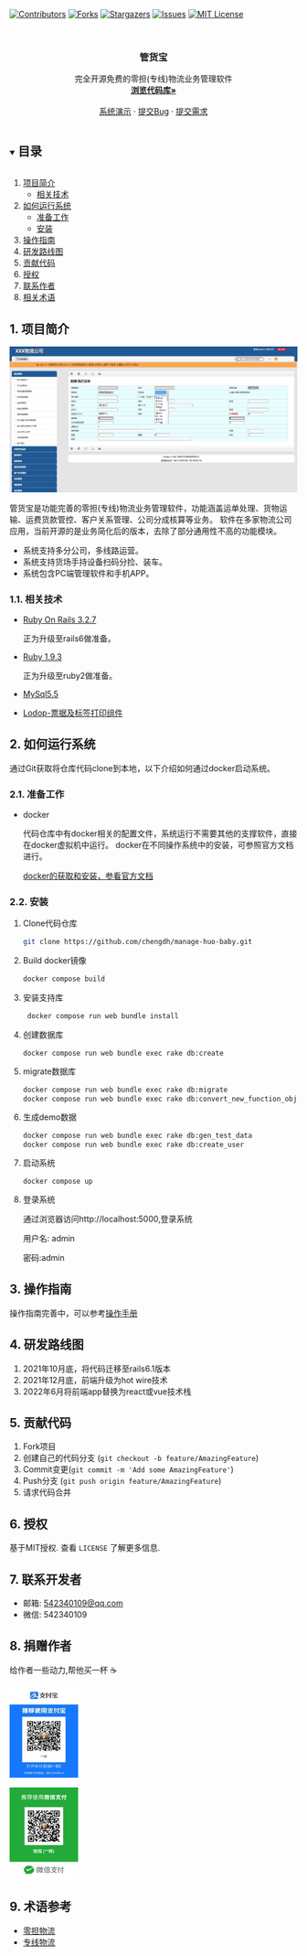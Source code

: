 <!--
*** Thanks for checking out the Best-README-Template. If you have a suggestion
*** that would make this better, please fork the repo and create a pull request
*** or simply open an issue with the tag "enhancement".
*** Thanks again! Now go create something AMAZING! :D
***
***
***
*** To avoid retyping too much info. Do a search and replace for the following:
*** github_username, repo_name, twitter_handle, email, project_title, project_description
-->



<!-- PROJECT SHIELDS -->
<!--
*** I'm using markdown "reference style" links for readability.
*** Reference links are enclosed in brackets [ ] instead of parentheses ( ).
*** See the bottom of this document for the declaration of the reference variables
*** for contributors-url, forks-url, etc. This is an optional, concise syntax you may use.
*** https://www.markdownguide.org/basic-syntax/#reference-style-links
-->
[![Contributors][contributors-shield]][contributors-url]
[![Forks][forks-shield]][forks-url]
[![Stargazers][stars-shield]][stars-url]
[![Issues][issues-shield]][issues-url]
[![MIT License][license-shield]][license-url]


<!-- PROJECT LOGO -->
<br />
<p align="center">
  <h3 align="center">管货宝</h3>

  <p align="center">
  完全开源免费的零担(专线)物流业务管理软件
    <br />
    <a href="https://github.com/chengdh/manage-huo-baby"><strong>浏览代码库»</strong></a>
    <br />
    <br />
    <a href="https://github.com/chengdh/manage-huo-baby">系统演示</a>
    ·
    <a href="https://github.com/chengdh/manage-huo-baby/issues">提交Bug</a>
    ·
    <a href="https://github.com/chengdh/manage-huo-baby/issues">提交需求</a>
  </p>
</p>


<!-- TABLE OF CONTENTS -->
<details open="open">
  <summary><h2 style="display: inline-block">目录</h2></summary>
  <ol>
    <li>
      <a href="#about-the-project">项目简介</a>
      <ul>
        <li><a href="#built-with">相关技术</a></li>
      </ul>
    </li>
    <li>
      <a href="#getting-started">如何运行系统</a>
      <ul>
        <li><a href="#prerequisites">准备工作</a></li>
        <li><a href="#installation">安装</a></li>
      </ul>
    </li>
    <li><a href="#usage">操作指南</a></li>
    <li><a href="#roadmap">研发路线图</a></li>
    <li><a href="#contributing">贡献代码</a></li>
    <li><a href="#license">授权</a></li>
    <li><a href="#contact">联系作者</a></li>
    <li><a href="#acknowledgements">相关术语</a></li>
  </ol>
</details>


<!-- ABOUT THE PROJECT -->
##  1. <a name='about-the-project'></a>项目简介 

![](readme_images/screen.png)

管货宝是功能完善的零担(专线)物流业务管理软件，功能涵盖运单处理、货物运输、运费货款管控、客户关系管理、公司分成核算等业务。
软件在多家物流公司应用，当前开源的是业务简化后的版本，去除了部分通用性不高的功能模块。

* 系统支持多分公司，多线路运营。
* 系统支持货场手持设备扫码分捡、装车。
* 系统包含PC端管理软件和手机APP。

###  1.1. <a name='built-with'></a>相关技术 

* [Ruby On Rails 3.2.7](https://rubyonrails.org/)

  正为升级至rails6做准备。

* [Ruby 1.9.3](https://www.ruby-lang.org/en/)

  正为升级至ruby2做准备。

* [MySql5.5](https://www.mysql.com/)
* [Lodop-票据及标签打印组件](http://www.lodop.net/) 


<!-- GETTING STARTED -->
##  2. <a name='getting-started'></a>如何运行系统 

通过Git获取将仓库代码clone到本地，以下介绍如何通过docker启动系统。


###  2.1. <a name='prerequisites'></a>准备工作 

* docker 

    代码仓库中有docker相关的配置文件，系统运行不需要其他的支撑软件，直接在docker虚拟机中运行。
    docker在不同操作系统中的安装，可参照官方文档进行。

    [docker的获取和安装，参看官方文档](https://docs.docker.com/get-docker/)

###  2.2. <a name='installation'></a>安装 

1. Clone代码仓库 
   ```sh
   git clone https://github.com/chengdh/manage-huo-baby.git
   ```

2. Build docker镜像 
   ```sh
   docker compose build
   ```

3. 安装支持库 
   ```sh
    docker compose run web bundle install
   ```


4. 创建数据库 
    ```
    docker compose run web bundle exec rake db:create
    ```

5.  migrate数据库
    ```
    docker compose run web bundle exec rake db:migrate
    docker compose run web bundle exec rake db:convert_new_function_obj
    ```
6. 生成demo数据 
    ```
    docker compose run web bundle exec rake db:gen_test_data
    docker compose run web bundle exec rake db:create_user
    ```

7.  启动系统 
    ```
    docker compose up 
    ```

8.  登录系统 

    通过浏览器访问http://localhost:5000,登录系统

    用户名: admin

    密码:admin

<!-- USAGE EXAMPLES -->
##  3. <a name='usage'></a>操作指南 

操作指南完善中，可以参考[操作手册](public/help.doc)

<!-- ROADMAP -->
##  4. <a name='roadmap'></a>研发路线图 
1. 2021年10月底，将代码迁移至rails6.1版本
2. 2021年12月底，前端升级为hot wire技术
3. 2022年6月将前端app替换为react或vue技术栈


<!-- CONTRIBUTING -->
##  5. <a name='conributing'></a>贡献代码 

1. Fork项目
2. 创建自己的代码分支 (`git checkout -b feature/AmazingFeature`)
3. Commit变更(`git commit -m 'Add some AmazingFeature'`)
4. Push分支 (`git push origin feature/AmazingFeature`)
5. 请求代码合并



<!-- LICENSE -->
##  6. <a name='license'></a>授权 

基于MIT授权. 查看 `LICENSE` 了解更多信息.



<!-- CONTACT -->
##  7. <a name='contact'></a>联系开发者 

* 邮箱: [542340109@qq.com](mailto:542340109@qq.com) 
* 微信: 542340109

<!-- 打赏 -->
##  8. <a name='donate'></a>捐赠作者
给作者一些动力,帮他买一杯 :coffee:

![](readme_images/alipay.jpg)

![](readme_images/wechat_pay.jpg)


<!-- ACKNOWLEDGEMENTS -->
##  9. <a name='acknowledgements'></a>术语参考 
* [零担物流](https://baike.baidu.com/item/%E9%9B%B6%E6%8B%85%E7%89%A9%E6%B5%81)
* [专线物流](https://baike.baidu.com/item/%E4%B8%93%E7%BA%BF%E7%89%A9%E6%B5%81)


<!-- MARKDOWN LINKS & IMAGES -->
<!-- https://www.markdownguide.org/basic-syntax/#reference-style-links -->
[contributors-shield]: https://img.shields.io/github/contributors/chengdh/manage-huo-baby.svg?style=for-the-badge
[contributors-url]: https://github.com/chengdh/manage-huo-baby/graphs/contributors
[forks-shield]: https://img.shields.io/github/forks/chengdh/manage-huo-baby.svg?style=for-the-badge
[forks-url]: https://github.com/chengdh/manage-huo-baby/network/members
[stars-shield]: https://img.shields.io/github/stars/chengdh/manage-huo-baby.svg?style=for-the-badge
[stars-url]: https://github.com/chengdh/manage-huo-baby/stargazers
[issues-shield]: https://img.shields.io/github/issues/chengdh/manage-huo-baby.svg?style=for-the-badge
[issues-url]: https://github.com/chengdh/manage-huo-baby/issues
[license-shield]: https://img.shields.io/github/license/chengdh/manage-huo-baby.svg?style=for-the-badge
[license-url]: https://github.com/chengdh/manage-huo-baby/blob/master/LICENSE.txt
[linkedin-shield]: https://img.shields.io/badge/-LinkedIn-black.svg?style=for-the-badge&logo=linkedin&colorB=555
[linkedin-url]: https://linkedin.com/in/chengdh